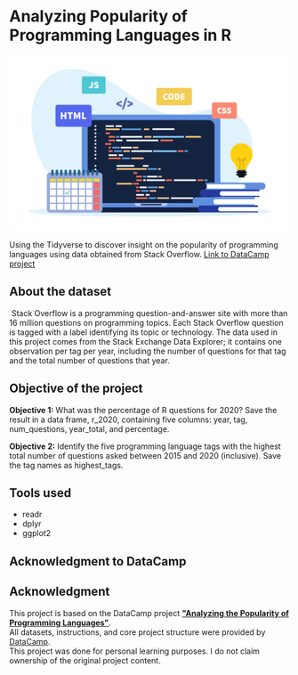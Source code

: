
# Analyzing Popularity of Programming Languages in R

![Cover image](AnalysingPopPLs/prog_lang.jpg)

Using the Tidyverse to discover insight on the popularity of programming languages using data obtained from Stack Overflow. [Link to DataCamp project](https://app.datacamp.com/learn/projects/2557)

## About the dataset

 Stack Overflow is a programming question-and-answer site with more than 16 million questions on programming topics. Each Stack Overflow question is tagged with a label identifying its topic or technology. The data used in this project comes from the Stack Exchange Data Explorer; it contains one observation per tag per year, including the number of questions for that tag and the total number of questions that year.

## Objective of the project

**Objective 1:** What was the percentage of R questions for 2020? Save the result in a data frame, r_2020, containing five columns: year, tag, num_questions, year_total, and percentage.

**Objective 2:** Identify the five programming language tags with the highest total number of questions asked between 2015 and 2020 (inclusive). Save the tag names as highest_tags.

## Tools used

- readr
- dplyr
- ggplot2

## Acknowledgment to DataCamp

## Acknowledgment

This project is based on the DataCamp project [**"Analyzing the Popularity of Programming Languages"**](https://app.datacamp.com/learn/projects/2557).  
All datasets, instructions, and core project structure were provided by [DataCamp](https://www.datacamp.com/).  
This project was done for personal learning purposes. I do not claim ownership of the original project content.
